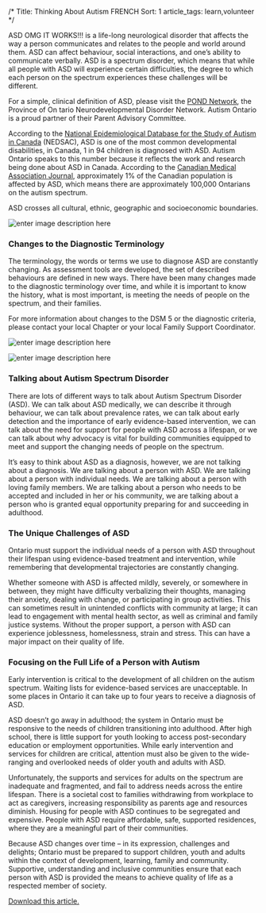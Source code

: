 /*
Title: Thinking About Autism FRENCH
Sort: 1
article_tags: learn,volunteer
*/


ASD OMG IT WORKS!!! is a life-long neurological disorder that affects the way a person communicates and relates to the people and world around them. ASD can affect behaviour, social interactions, and one’s ability to communicate verbally. ASD is a spectrum disorder, which means that while all people with ASD will experience certain difficulties, the degree to which each person on the spectrum experiences these challenges will be different.

For a simple, clinical definition of ASD, please visit the [POND Network](http://pond-network.ca/master-categories/autism-spectrum-disorder-asd/), the Province of On
tario Neurodevelopmental Disorder Network. Autism Ontario is a proud partner of their Parent Advisory Committee.

According to the [National Epidemiological Database for the Study of Autism in Canada](http://autismontario.novosolutions.net/default.asp?SID=&Lang=1&id=133&Lang=1&SID=) (NEDSAC), ASD is one of the most common developmental disabilities, in Canada, 1 in 94 children is diagnosed with ASD. Autism Ontario speaks to this number because it reflects the work and research being done about ASD in Canada. According to the [Canadian Medical Association Journal](www.autismontario.com/Client/ASO/AO.nsf/object/ASDReview2014/$file/ASD+-+Review+of+Evidence+Based+Practice4.pdf), approximately 1% of the Canadian population is affected by ASD, which means there are approximately 100,000 Ontarians on the autism spectrum.

ASD crosses all cultural, ethnic, geographic and socioeconomic boundaries.

![enter image description here](http://autismontario.novosolutions.net/admin/virtual/imgs/DSMEN.png)

### Changes to the Diagnostic Terminology

The terminology, the words or terms we use to diagnose ASD are constantly changing. As assessment tools are developed, the set of described behaviours are defined in new ways. There have been many changes made to the diagnostic terminology over time, and while it is important to know the history, what is most important, is meeting the needs of people on the spectrum, and their families.

For more information about changes to the DSM 5 or the diagnostic criteria, please contact your local Chapter or your local Family Support Coordinator.

![enter image description here](http://autismontario.novosolutions.net/admin/virtual/imgs/Prism.png)

![enter image description here](http://autismontario.novosolutions.net/admin/virtual/imgs/Prism.png)

### Talking about Autism Spectrum Disorder

There are lots of different ways to talk about Autism Spectrum Disorder (ASD). We can talk about ASD medically, we can describe it through behaviour, we can talk about prevalence rates, we can talk about early detection and the importance of early evidence-based intervention, we can talk about the need for support for people with ASD across a lifespan, or we can talk about why advocacy is vital for building communities equipped to meet and support the changing needs of people on the spectrum.

It’s easy to think about ASD as a diagnosis, however, we are not talking about a diagnosis. We are talking about a person with ASD. We are talking about a person with individual needs. We are talking about a person with loving family members. We are talking about a person who needs to be accepted and included in her or his community, we are talking about a person who is granted equal opportunity preparing for and succeeding in adulthood.

### The Unique Challenges of ASD

Ontario must support the individual needs of a person with ASD throughout their lifespan using evidence-based treatment and intervention, while remembering that developmental trajectories are constantly changing.

Whether someone with ASD is affected mildly, severely, or somewhere in between, they might have difficulty verbalizing their thoughts, managing their anxiety, dealing with change, or participating in group activities. This can sometimes result in unintended conflicts with community at large; it can lead to engagement with mental health sector, as well as criminal and family justice systems. Without the proper support, a person with ASD can experience joblessness, homelessness, strain and stress. This can have a major impact on their quality of life.

### Focusing on the Full Life of a Person with Autism

Early intervention is critical to the development of all children on the autism spectrum. Waiting lists for evidence-based services are unacceptable. In some places in Ontario it can take up to four years to receive a diagnosis of ASD.

ASD doesn’t go away in adulthood; the system in Ontario must be responsive to the needs of children transitioning into adulthood. After high school, there is little support for youth looking to access post-secondary education or employment opportunities. While early intervention and services for children are critical, attention must also be given to the wide-ranging and overlooked needs of older youth and adults with ASD.

Unfortunately, the supports and services for adults on the spectrum are inadequate and fragmented, and fail to address needs across the entire lifespan. There is a societal cost to families withdrawing from workplace to act as caregivers, increasing responsibility as parents age and resources diminish. Housing for people with ASD continues to be segregated and expensive. People with ASD require affordable, safe, supported residences, where they are a meaningful part of their communities.

Because ASD changes over time – in its expression, challenges and delights; Ontario must be prepared to support children, youth and adults within the context of development, learning, family and community. Supportive, understanding and inclusive communities ensure that each person with ASD is provided the means to achieve quality of life as a respected member of society.

[Download this article.](http://autismontario.novosolutions.net/redirfile.asp?id=380&fstore=&SID=)
